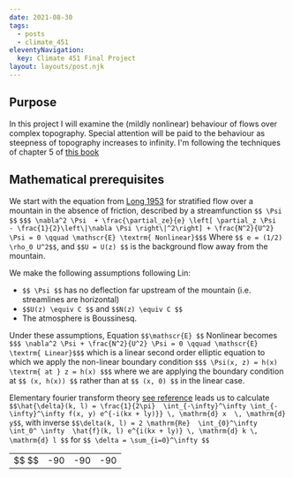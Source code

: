 ```yaml
---
date: 2021-08-30
tags:
  - posts
  - climate_451
eleventyNavigation:
  key: Climate 451 Final Project
layout: layouts/post.njk
---
```


## Purpose

In this project I will examine the (mildly nonlinear) behaviour of flows over complex topography. 
Special attention will be paid to the behaviour as steepness of topography increases to infinity.
I'm following the techniques of chapter 5 of [this book](https://search.lib.umich.edu/catalog/record/99187273286006381?query=lin+mesoscale)

## Mathematical prerequisites

We start with the equation from [Long 1953](https://onlinelibrary.wiley.com/doi/abs/10.1111/j.2153-3490.1953.tb01035.x)
for stratified flow over a mountain in the absence of friction, described by a streamfunction `$$ \Psi $$`
`$$$ \nabla^2 \Psi  + \frac{\partial_ze}{e} \left[ \partial_z \Psi  - \frac{1}{2}\left\|\nabla \Psi \right\|^2\right] + \frac{N^2}{U^2} \Psi = 0 \qquad \mathscr{E} \textrm{ Nonlinear}$$$`
Where `$$ e = (1/2) \rho_0 U^2$$`, and `$$U = U(z) $$` is the background flow away from the mountain.

We make the following assumptions following Lin: 
- `$$ \Psi $$` has no deflection far upstream of the mountain (i.e. streamlines are horizontal)
- `$$U(z) \equiv C $$` and `$$N(z) \equiv C $$`
- The atmosphere is Boussinesq. 

Under these assumptions, Equation `$$\mathscr{E} $$` Nonlinear becomes
`$$$ \nabla^2 \Psi + \frac{N^2}{U^2} \Psi = 0 \qquad \mathscr{E} \textrm{ Linear}$$$`
which is a linear second order elliptic equation to which we apply the non-linear boundary condition
`$$$ \Psi(x, z) = h(x) \textrm{ at } z = h(x) $$$`
where we are applying the boundary condition at `$$ (x, h(x)) $$` rather than at `$$ (x, 0) $$` in the linear case.

Elementary fourier transform theory [see reference](https://open-lab-notebook-assets.glitch.me/assets/mathematical_references/lin_mesoscale/LinYuhLang_2007_Appendix5_1.pdf) leads us
to calculate `$$\hat{\delta}(k, l) = \frac{1}{2\pi}  \int_{-\infty}^\infty \int_{-\infty}^\infty f(x, y) e^{-i(kx + ly)}} \, \mathrm{d} x  \, \mathrm{d} y$$`, with inverse `$$\delta(k, l) = 2 \mathrm{Re}  \int_{0}^\infty \int_0^ \infty  \hat{f}(k, l) e^{i(kx + ly)} \, \mathrm{d} k \, \mathrm{d} l $$`
for `$$ \delta = \sum_{i=0}^\infty $$`
<table class="eqn">
  <tr>
    <td> $$ $$</td> <td>-90 </td> <td>-90 </td> <td>-90 </td> 
  </tr>
  </tr>
</table>